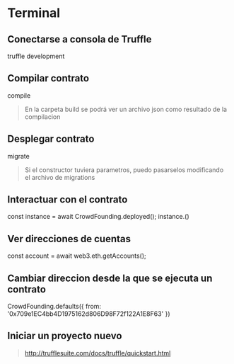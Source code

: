 # Terminal
## Conectarse a consola de Truffle
truffle development

## Compilar contrato
compile
> En la carpeta build se podrá ver un archivo json como resultado de la compilacion

## Desplegar contrato
migrate
> Si el constructor tuviera parametros, puedo pasarselos modificando el archivo de migrations

## Interactuar con el contrato
const instance = await CrowdFounding.deployed();
instance.<methodName>()

## Ver direcciones de cuentas
const account = await web3.eth.getAccounts();

## Cambiar direccion desde la que se ejecuta un contrato
CrowdFounding.defaults({ from: '0x709e1EC4bb4D1975162d806D98F72f122A1E8F63' })

## Iniciar un proyecto nuevo
> http://trufflesuite.com/docs/truffle/quickstart.html

